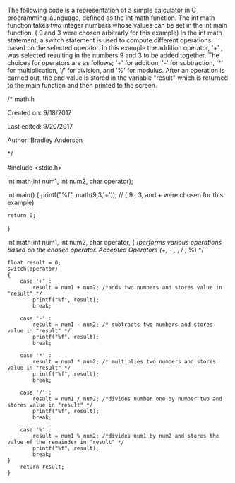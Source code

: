 The following code is a representation of a simple calculator in C programming launguage, defined as the int math function. The 
int math function takes two integer numbers whose values can be set in the int main function. ( 9 and 3 were chosen arbitrarly for 
this example) In the int math statement, a switch statement is used to compute different operations based on the selected operator.
In this example the addition operator, '+' , was selected resulting in the numbers 9 and 3 to be added together. The choices for 
operators are as follows; '+' for addition, '-' for subtraction, '*' for multiplication, '/' for division, and '%' for modulus. 
After an operation is carried out, the end value is stored in the variable "result" which is returned to the main function
and then printed to the screen.

/* 
   math.h

   Created on: 9/18/2017
   
   Last edited: 9/20/2017
   
   Author: Bradley Anderson

*/




#include <stdio.h>

int math(int num1, int num2, char operator);

int main()
{
	printf("%f", math(9,3,'+'));  // ( 9 , 3, and + were chosen for this example)

	return 0;
}

int math(int num1, int num2, char operator, {
	/*performs various operations based on the chosen operator. Accepted Operators (+,
	- ,* , / , %) */

	float result = 0;
	switch(operator)
	{
		case '+' : 
			result = num1 + num2; /*adds two numbers and stores value in "result" */
			printf("%f", result);
			break;
		
		case '-' :
			result = num1 - num2; /* subtracts two numbers and stores value in "result" */
			printf("%f", result);
			break;

		case '*' :
			result = num1 * num2; /* multiplies two numbers and stores value in "result" */
			printf("%f", result);
			break;
			
		case '/' :
			result = num1 / num2; /*divides number one by number two and stores value in "result" */
			printf("%f", result);
			break;

		case '%' :
			result = num1 % num2; /*divides num1 by num2 and stores the value of the remainder in "result" */
			printf("%f", result);
			break;
	}
		return result;
	}

